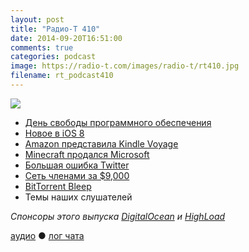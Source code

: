```yaml
---
layout: post
title: "Радио-Т 410"
date: 2014-09-20T16:51:00
comments: true
categories: podcast
image: https://radio-t.com/images/radio-t/rt410.jpg
filename: rt_podcast410
---
```

![](https://radio-t.com/images/radio-t/rt410.jpg)

* [День свободы программного обеспечения](http://habrahabr.ru/company/mailru/blog/237025/)
* [Новое в iOS 8](http://www.forbes.com/sites/markrogowsky/2014/09/18/a-guide-to-whats-great-in-ios-8/)
* [Amazon представила Kindle Voyage](http://habrahabr.ru/post/237345/)
* [Minecraft продался Microsoft](http://www.microsoft.com/en-us/news/press/2014/sept14/09-15news.aspx)
* [Большая ошибка Twitter](http://techcrunch.com/2014/09/13/twitters-huge-mistake/)
* [Сеть членами за $9,000](http://www.cnet.com/news/social-network-for-rich-people-costs-9000-to-join/)
* [BitTorrent Bleep](http://blog.bittorrent.com/2014/09/17/bittorrent-bleep-alpha-goes-public-introduces-mac-and-android-apps/)
* Темы наших слушателей

_Спонсоры этого выпуска [DigitalOcean](https://www.digitalocean.com) и [HighLoad](http://highload.ru/radio-t/)_

[аудио](http://cdn.radio-t.com/rt_podcast410.mp3) ● [лог чата](http://chat.radio-t.com/logs/radio-t-410.html)
<audio src="http://cdn.radio-t.com/rt_podcast410.mp3" preload="none"></audio>
